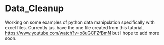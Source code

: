 # Data_Cleanup

Working on some examples of python data manipulation specifically with excel files. Currently just have the one file created from this tutorial, https://www.youtube.com/watch?v=o8uGCFZfBmM but I hope to add more soon.
